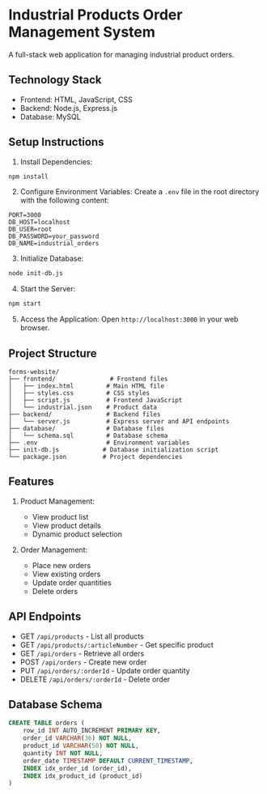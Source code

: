 # Industrial Products Order Management System

A full-stack web application for managing industrial product orders.

## Technology Stack

- Frontend: HTML, JavaScript, CSS
- Backend: Node.js, Express.js
- Database: MySQL

## Setup Instructions

1. Install Dependencies:
```bash
npm install
```

2. Configure Environment Variables:
Create a `.env` file in the root directory with the following content:
```
PORT=3000
DB_HOST=localhost
DB_USER=root
DB_PASSWORD=your_password
DB_NAME=industrial_orders
```

3. Initialize Database:
```bash
node init-db.js
```

4. Start the Server:
```bash
npm start
```

5. Access the Application:
Open `http://localhost:3000` in your web browser.

## Project Structure

```
forms-website/
├── frontend/               # Frontend files
│   ├── index.html         # Main HTML file
│   ├── styles.css         # CSS styles
│   ├── script.js          # Frontend JavaScript
│   └── industrial.json    # Product data
├── backend/               # Backend files
│   └── server.js          # Express server and API endpoints
├── database/              # Database files
│   └── schema.sql         # Database schema
├── .env                   # Environment variables
├── init-db.js            # Database initialization script
└── package.json          # Project dependencies
```

## Features

1. Product Management:
   - View product list
   - View product details
   - Dynamic product selection

2. Order Management:
   - Place new orders
   - View existing orders
   - Update order quantities
   - Delete orders

## API Endpoints

- GET `/api/products` - List all products
- GET `/api/products/:articleNumber` - Get specific product
- GET `/api/orders` - Retrieve all orders
- POST `/api/orders` - Create new order
- PUT `/api/orders/:orderId` - Update order quantity
- DELETE `/api/orders/:orderId` - Delete order

## Database Schema

```sql
CREATE TABLE orders (
    row_id INT AUTO_INCREMENT PRIMARY KEY,
    order_id VARCHAR(36) NOT NULL,
    product_id VARCHAR(50) NOT NULL,
    quantity INT NOT NULL,
    order_date TIMESTAMP DEFAULT CURRENT_TIMESTAMP,
    INDEX idx_order_id (order_id),
    INDEX idx_product_id (product_id)
)
```
